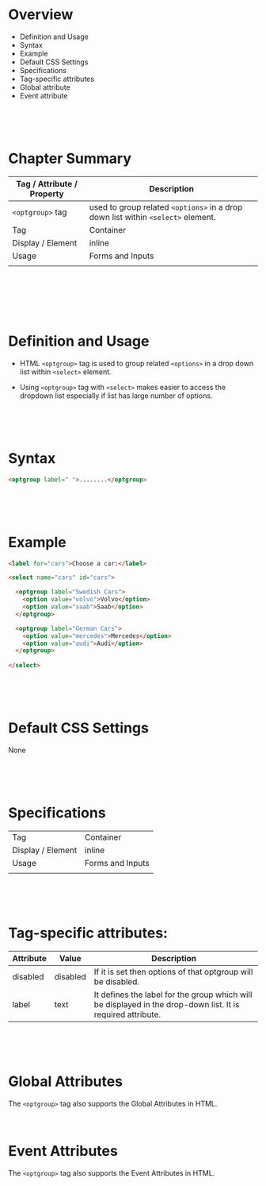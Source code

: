 # Overview

- Definition and Usage
- Syntax
- Example
- Default CSS Settings
- Specifications
- Tag-specific attributes
- Global attribute
- Event attribute

&nbsp;

&nbsp;

# Chapter Summary

| Tag / Attribute / Property | Description                                                                      |
| -------------------------- | -------------------------------------------------------------------------------- |
| `<optgroup>` tag           | used to group related `<options>` in a drop down list within `<select>` element. |
| Tag                        | Container                                                                        |
| Display / Element          | inline                                                                           |
| Usage                      | Forms and Inputs                                                                 |
|                            |                                                                                  |

&nbsp;

&nbsp;

&nbsp;

# Definition and Usage

- HTML `<optgroup>` tag is used to group related `<options>` in a drop down list within `<select>` element.

- Using `<optgroup>` tag with `<select>` makes easier to access the dropdown list especially if list has large number of options.

&nbsp;

&nbsp;

# Syntax

```html
<optgroup label=" ">........</optgroup>
```

&nbsp;

&nbsp;

# Example

```html
<label for="cars">Choose a car:</label>

<select name="cars" id="cars">

  <optgroup label="Swedish Cars">
    <option value="volvo">Volvo</option>
    <option value="saab">Saab</option>
  </optgroup>

  <optgroup label="German Cars">
    <option value="mercedes">Mercedes</option>
    <option value="audi">Audi</option>
  </optgroup>
  
</select>
```

&nbsp;

&nbsp;

# Default CSS Settings

None

&nbsp;

&nbsp;

# Specifications

|                   |                  |
| ----------------- | ---------------- |
| Tag               | Container        |
| Display / Element | inline           |
| Usage             | Forms and Inputs |
|                   |                  |

&nbsp;

&nbsp;

# Tag-specific attributes:

| Attribute | Value    | Description                                                                                                 |
| --------- | -------- | ----------------------------------------------------------------------------------------------------------- |
| disabled  | disabled | If it is set then options of that optgroup will be disabled.                                                |
| label     | text     | It defines the label for the group which will be displayed in the drop-down list. It is required attribute. |

&nbsp;

&nbsp;

# Global Attributes

The `<optgroup>` tag also supports the Global Attributes in HTML.

&nbsp;

# Event Attributes

The `<optgroup>` tag also supports the Event Attributes in HTML.

&nbsp;

&nbsp;
